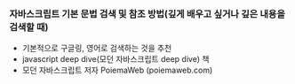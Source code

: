 ### 자바스크립트 기본 문법 검색 및 참조 방법(깊게 배우고 싶거나 깊은 내용을 검색할 때)
- 기본적으로 구글링, 영어로 검색하는 것을 추천
- javascript deep dive(모던 자바스크립트 deep dive) 책
- 모던 자바스크립트 저자 PoiemaWeb (poiemaweb.com)